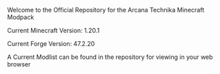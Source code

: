 Welcome to the Official Repository for the Arcana Technika Minecraft Modpack

Current Minecraft Version: 1.20.1

Current Forge Version: 47.2.20

A Current Modlist can be found in the repository for viewing in your web browser
